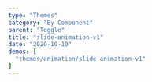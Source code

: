 ```yaml
---
type: "Themes"
category: "By Component"
parent: "Toggle"
title: "slide-animation-v1"
date: "2020-10-10"
demos: [
  "themes/animation/slide-animation-v1"
]
---
```


